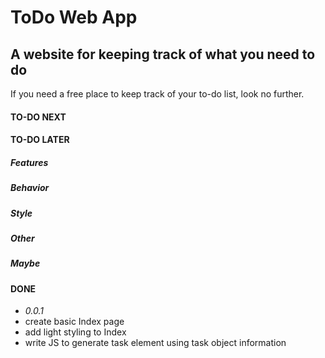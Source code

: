 # ToDo Web App
## A website for keeping track of what you need to do
If you need a free place to keep track of your to-do list, look no further.

#### TO-DO NEXT

#### TO-DO LATER
##### Features
##### Behavior
##### Style
##### Other
##### Maybe

#### DONE
- *0.0.1*
- create basic Index page
- add light styling to Index
- write JS to generate task element using task object information
